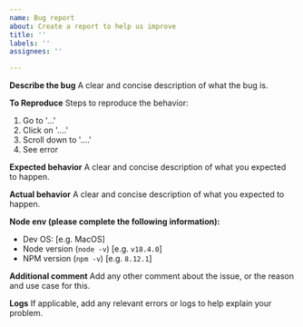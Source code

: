 ```yaml
---
name: Bug report
about: Create a report to help us improve
title: ''
labels: ''
assignees: ''

---
```


**Describe the bug**
A clear and concise description of what the bug is.

**To Reproduce**
Steps to reproduce the behavior:
1. Go to '...'
2. Click on '....'
3. Scroll down to '....'
4. See error

**Expected behavior**
A clear and concise description of what you expected to happen.

**Actual behavior**
A clear and concise description of what you expected to happen.

**Node env (please complete the following information):**
 - Dev OS: [e.g. MacOS]
 - Node version (`node -v`) [e.g. `v18.4.0`]
 - NPM version (`npm -v`) [e.g. `8.12.1`]

**Additional comment**
Add any other comment about the issue, or the reason and use case for this.

**Logs**
If applicable, add any relevant errors or logs to help explain your problem.
